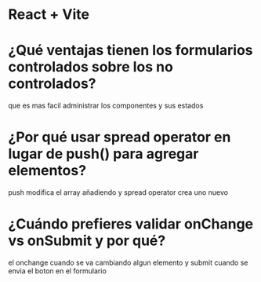 # React + Vite

# ¿Qué ventajas tienen los formularios controlados sobre los no controlados?

que es mas facil administrar los componentes y sus estados

# ¿Por qué usar spread operator en lugar de push() para agregar elementos?

push modifica el array añadiendo y spread operator crea uno nuevo

# ¿Cuándo prefieres validar onChange vs onSubmit y por qué?

el onchange cuando se va cambiando algun elemento y submit cuando se envia el boton en el formulario
